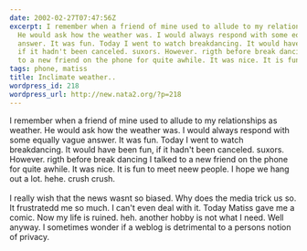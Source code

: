 ```yaml
---
date: 2002-02-27T07:47:56Z
excerpt: I remember when a friend of mine used to allude to my relationships as weather.
  He would ask how the weather was. I would always respond with some equally vague
  answer. It was fun. Today I went to watch breakdancing. It would have been fun,
  if it hadn't been canceled. suxors. However. rigth before break dancing I talked
  to a new friend on the phone for quite awhile. It was nice. It is fun to mee...
tags: phone, matiss
title: Inclimate weather..
wordpress_id: 218
wordpress_url: http://new.nata2.org/?p=218
---
```


I remember when a friend of mine used to allude to my relationships as weather. He would ask how the weather was. I would always respond with some equally vague answer. It was fun. Today I went to watch breakdancing. It would have been fun, if it hadn't been canceled. suxors. However. rigth before break dancing I talked to a new friend on the phone for quite awhile. It was nice. It is fun to meet neew people. I hope we hang out a lot. hehe. crush crush.<br/><br/>I really wish that the news wasnt so biased. Why does the media trick us so. It frustratedd me so much. I can't even deal with it. Today Matiss gave me a comic. Now my life is ruined. heh. another hobby is not what I need. Well anyway. I sometimes wonder if a weblog is detrimental to a persons notion of privacy. 
